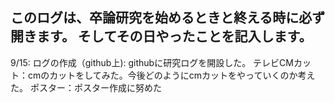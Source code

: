 <head>
  <h2>
  このログは、卒論研究を始めるときと終える時に必ず開きます。
そしてその日やったことを記入します。
  </h2>
</head>

<body>
  9/15:
    ログの作成（github上): githubに研究ログを開設した。
    テレビCMカット：cmのカットをしてみた。今後どのようにcmカットをやっていくのか考えた。
    ポスター：ポスター作成に努めた
</body>
